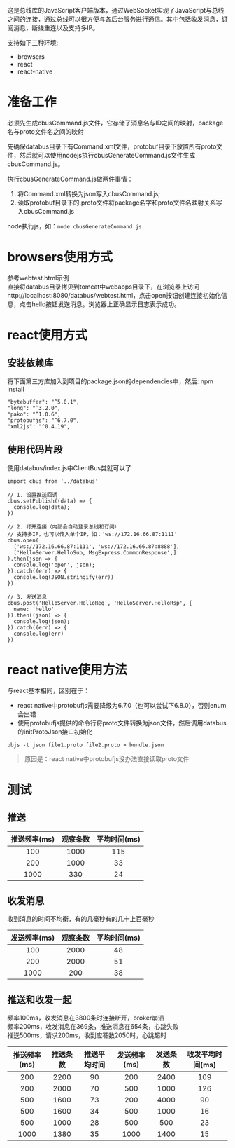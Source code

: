 这是总线库的JavaScript客户端版本，通过WebSocket实现了JavaScript与总线之间的连接，通过总线可以很方便与各后台服务进行通信。其中包括收发消息，订阅消息，断线重连以及支持多IP。

支持如下三种环境:
* browsers
* react
* react-native

# 准备工作
必须先生成cbusCommand.js文件，它存储了消息名与ID之间的映射，package名与proto文件名之间的映射   

先确保databus目录下有Command.xml文件，protobuf目录下放置所有proto文件，然后就可以使用nodejs执行cbusGenerateCommand.js文件生成cbusCommand.js。

执行cbusGenerateCommand.js做两件事情：
1. 将Command.xml转换为json写入cbusCommand.js;
2. 读取protobuf目录下的.proto文件将package名字和proto文件名映射关系写入cbusCommand.js  

node执行js，如：```node cbusGenerateCommand.js```

# browsers使用方式
参考webtest.html示例  
直接将databus目录拷贝到tomcat中webapps目录下，在浏览器上访问http://localhost:8080/databus/webtest.html，点击open按钮创建连接初始化信息，点击hello按钮发送消息。浏览器上正确显示日志表示成功。

# react使用方式
## 安装依赖库
将下面第三方库加入到项目的package.json的dependencies中，然后: npm install
```
"bytebuffer": "^5.0.1",
"long": "^3.2.0",
"pako": "^1.0.6",
"protobufjs": "^6.7.0",
"xml2js": "^0.4.19",
```

## 使用代码片段
使用databus/index.js中ClientBus类就可以了
```
import cbus from '../databus'

// 1. 设置推送回调
cbus.setPublish((data) => {
  console.log(data);
})

// 2. 打开连接（内部会自动登录总线和订阅）
// 支持多IP，也可以传入单个IP，如：'ws://172.16.66.87:1111'
cbus.open(
  ['ws://172.16.66.87:1111', 'ws://172.16.66.87:8888'], 
  ['HelloServer.HelloSub, MsgExpress.CommonResponse',]
).then(json => {
  console.log('open', json);
}).catch((err) => {
  console.log(JSON.stringify(err))
})

// 3. 发送消息
cbus.post('HelloServer.HelloReq', 'HelloServer.HelloRsp', {
  name: 'hello'
}).then((json) => {
  console.log(json);
}).catch((err) => {
  console.log(err)
})
```

# react native使用方法
与react基本相同，区别在于：
* react native中protobufjs需要降级为6.7.0（也可以尝试下6.8.0），否则enum会出错  
* 使用protobufjs提供的命令行将proto文件转换为json文件，然后调用databus的initProtoJson接口初始化  

```
pbjs -t json file1.proto file2.proto > bundle.json
```
> 原因是：react native中protobufjs没办法直接读取proto文件

# 测试
## 推送
|推送频率(ms) |观察条数  |平均时间(ms)
|:-:         |:-:      |:-:
|100         |1000     |115
|200         |1000     |33
|1000        |330      |24

## 收发消息
收到消息的时间不均衡，有的几毫秒有的几十上百毫秒

|发送频率(ms) |观察条数 |平均时间(ms)
|:-:         |:-:      |:-:
|100         |2000     |48
|200         |2000     |51
|1000        |200      |38


## 推送和收发一起
频率100ms，收发消息在3800条时连接断开，broker崩溃  
频率200ms，收发消息在369条，推送消息在654条，心跳失败  
推送500ms，请求200ms，收到应答数2050时，心跳超时  

|推送频率(ms) |推送条数 |推送平均时间 |发送频率(ms) |发送条数 |收发平均时间(ms)
|:-:         |:-:      |:-:         |:-:         |:-:     |:-:
|200         |2200     |90          |200         |2400    |109
|200         |2000     |70          |500         |1000    |126
|500         |1600     |73          |200         |4000    |90
|500         |1600     |34          |500         |1000    |16
|500         |1000     |28          |500         |500     |23
|1000        |1380     |35          |1000        |1400    |15


